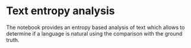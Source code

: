 # Text entropy analysis
The notebook provides an entropy based analysis of text which allows to determine if a language is natural using the comparison with the ground truth.
